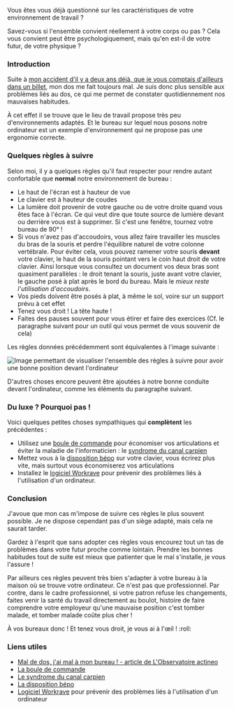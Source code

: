 Vous êtes vous déjà questionné sur les caractéristiques de votre environnement de travail ?

Savez-vous si l'ensemble convient réellement à votre corps ou pas ? Cela vous convient peut être psychologiquement, mais qu'en est-il de votre futur, de votre physique ?

### Introduction

Suite à [mon accident d'il y a deux ans déjà, que je vous comptais d'ailleurs dans un billet](${BLOG_URL}/archives/2008/07/23/la_routine_puis_la_route_out/index.html "Lire l'article de Blanko sur son accident du 17 juillet 2008"), mon dos me fait toujours mal. Je suis donc plus sensible aux problèmes liés au dos, ce qui me permet de constater quotidiennement nos mauvaises habitudes.

À cet effet il se trouve que le lieu de travail propose très peu d'environnements adaptés. Et le bureau sur lequel nous posons notre ordinateur est un exemple d'environnement qui ne propose pas une ergonomie correcte.

### Quelques règles à suivre

Selon moi, il y a quelques règles qu'il faut respecter pour rendre autant confortable que **normal** notre environnement de bureau : 

  * Le haut de l'écran est à hauteur de vue
  * Le clavier est à hauteur de coudes
  * La lumière doit provenir de votre gauche ou de votre droite quand vous êtes face à l'écran. Ce qui veut dire que toute source de lumière devant ou derrière vous est à supprimer. Si c'est une fenêtre, tournez votre bureau de 90° !
  * Si vous n'avez pas d'accoudoirs, vous allez faire travailler les muscles du bras de la souris et perdre l'équilibre naturel de votre colonne vertébrale. Pour éviter cela, vous pouvez ramener votre souris **devant** votre clavier, le haut de la souris pointant vers le coin haut droit de votre clavier. Ainsi lorsque vous consultez un document vos deux bras sont quasiment parallèles : le droit tenant la souris, juste avant votre clavier, le gauche posé à plat après le bord du bureau. Mais le *mieux reste l'utilisation d'accoudoirs*.
  * Vos pieds doivent être posés à plat, à même le sol, voire sur un support prévu à cet effet
  * Tenez vous droit ! La tête haute !
  * Faites des pauses souvent pour vous étirer et faire des exercices (Cf. le paragraphe suivant pour un outil qui vous permet de vous souvenir de cela)

Les règles données précédemment sont équivalentes à l'image suivante : 

![Image permettant de visualiser l'ensemble des règles à suivre pour avoir une bonne position devant l'ordinateur](${BLOG_URL}/images/schemas/position_ordinateur.jpg "Les bonnes pratiques pour être correctement assis devant l'ordinateur")

D'autres choses encore peuvent être ajoutées à notre bonne conduite devant l'ordinateur, comme les éléments du paragraphe suivant.

### Du luxe ? Pourquoi pas !

Voici quelques petites choses sympathiques qui **complètent** les précédentes : 

  * Utilisez une [boule de commande](http://fr.wikipedia.org/wiki/Trackball "Se rendre sur Wikipédia pour découvrir les Trackball") pour économiser vos articulations et éviter la maladie de l'informaticien : le [syndrome du canal carpien](http://fr.wikipedia.org/wiki/Syndrome_du_canal_carpien "Découvrir le syndrome du canal carpien selon Wikipédia")
  * Mettez vous à la [disposition bépo](http://bepo.fr/wiki/Accueil "Visiter le site officiel de la disposition bépo pour les claviers") sur votre clavier, vous écrirez plus vite, mais surtout vous économiserez vos articulations
  * Installez le [logiciel Workrave](http://www.workrave.org/ "Visiter le site officiel du logiciel Workrave") pour prévenir des problèmes liés à l'utilisation d'un ordinateur.

### Conclusion

J'avoue que mon cas m'impose de suivre ces règles le plus souvent possible. Je ne dispose cependant pas d'un siège adapté, mais cela ne saurait tarder.

Gardez à l'esprit que sans adopter ces règles vous encourez tout un tas de problèmes dans votre futur proche comme lointain. Prendre les bonnes habitudes tout de suite est mieux que patienter que le mal s'installe, je vous l'assure !

Par ailleurs ces règles peuvent très bien s'adapter à votre bureau à la maison où se trouve votre ordinateur. Ce n'est pas que professionnel. Par contre, dans le cadre professionnel, si votre patron refuse les changements, faites venir la santé du travail directement au boulot, histoire de faire comprendre votre employeur qu'une mauvaise position c'est tomber malade, et tomber malade coûte plus cher !

À vos bureaux donc ! Et tenez vous droit, je vous ai à l'œil ! :roll: 

### Liens utiles

  * [Mal de dos, j'ai mal à mon bureau ! - article de L'Observatoire actineo](http://www.actineo.fr/Mal-de-dos-J-39-ai-mal-a-mon "Lire l'article sur le mal de dos par L'Observatoire actineo")
  * [La boule de commande](http://fr.wikipedia.org/wiki/Trackball "Se rendre sur Wikipédia pour découvrir les Trackball")
  * [Le syndrome du canal carpien](http://fr.wikipedia.org/wiki/Syndrome_du_canal_carpien "Découvrir le syndrome du canal carpien selon Wikipédia")
  * [La disposition bépo](http://bepo.fr/wiki/Accueil "Visiter le site officiel de la disposition bépo pour les claviers")
  * [Logiciel Workrave](http://www.workrave.org/ "Visiter le site officiel du logiciel Workrave") pour prévenir des problèmes liés à l'utilisation d'un ordinateur

